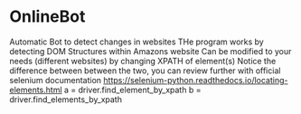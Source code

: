 # OnlineBot
Automatic Bot to detect changes in websites
THe program works by detecting DOM Structures within Amazons website
Can be modified to your needs (different websites) by changing XPATH of element(s)
Notice the difference between between the two, you can review further with official selenium documentation https://selenium-python.readthedocs.io/locating-elements.html
a = driver.find_element_by_xpath
b = driver.find_elements_by_xpath
